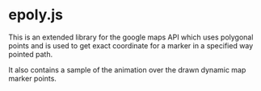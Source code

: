 # epoly.js

This is an extended library for the google maps API which uses polygonal points
and is used to get exact coordinate for a marker in a specified way pointed path.

It also contains a sample of the animation over the drawn dynamic map marker points.

